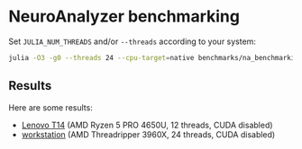 # NeuroAnalyzer benchmarking

Set `JULIA_NUM_THREADS` and/or `--threads` according to your system:
```sh
julia -O3 -g0 --threads 24 --cpu-target=native benchmarks/na_benchmarking.jl > benchmarks/results.txt
```

## Results

Here are some results:

- [Lenovo T14](benchmarks/t14.txt) (AMD Ryzen 5 PRO 4650U, 12 threads, CUDA disabled)
- [workstation](benchmarks/3960x_nocuda.txt) (AMD Threadripper 3960X, 24 threads, CUDA disabled)